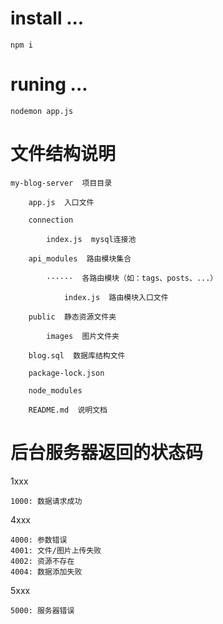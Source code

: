 # install ...

```
npm i
```

# runing ...

```
nodemon app.js
```

# 文件结构说明

```
my-blog-server  项目目录

    app.js  入口文件

    connection

        index.js  mysql连接池

    api_modules  路由模块集合

        ······  各路由模块（如：tags、posts、...）

            index.js  路由模块入口文件

    public  静态资源文件夹

        images  图片文件夹

    blog.sql  数据库结构文件

    package-lock.json

    node_modules

    README.md  说明文档

```

# 后台服务器返回的状态码

1xxx

```
1000: 数据请求成功
```

4xxx

```
4000: 参数错误
4001: 文件/图片上传失败
4002: 资源不存在
4004: 数据添加失败
```

5xxx

```
5000: 服务器错误
```
